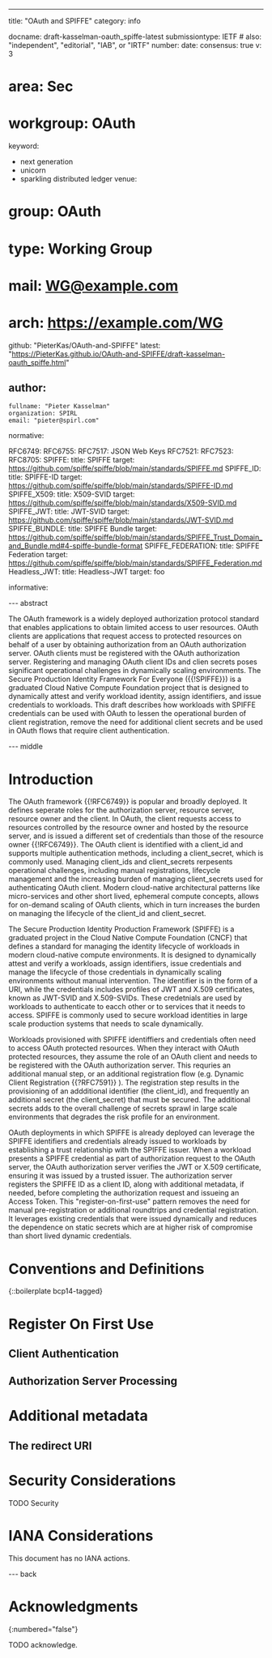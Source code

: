 ---
title: "OAuth and SPIFFE"
category: info

docname: draft-kasselman-oauth_spiffe-latest
submissiontype: IETF  # also: "independent", "editorial", "IAB", or "IRTF"
number:
date:
consensus: true
v: 3
# area: Sec
# workgroup: OAuth
keyword:
 - next generation
 - unicorn
 - sparkling distributed ledger
venue:
#  group: OAuth
#  type: Working Group
#  mail: WG@example.com
#  arch: https://example.com/WG
  github: "PieterKas/OAuth-and-SPIFFE"
  latest: "https://PieterKas.github.io/OAuth-and-SPIFFE/draft-kasselman-oauth_spiffe.html"

author:
 -
    fullname: "Pieter Kasselman"
    organization: SPIRL
    email: "pieter@spirl.com"

normative:

  RFC6749:
  RFC6755:
  RFC7517: JSON Web Keys
  RFC7521:
  RFC7523:
  RFC8705:
  SPIFFE:
    title: SPIFFE
    target: https://github.com/spiffe/spiffe/blob/main/standards/SPIFFE.md
  SPIFFE_ID:
    title: SPIFFE-ID
    target: https://github.com/spiffe/spiffe/blob/main/standards/SPIFFE-ID.md
  SPIFFE_X509:
    title: X509-SVID
    target: https://github.com/spiffe/spiffe/blob/main/standards/X509-SVID.md
  SPIFFE_JWT:
    title: JWT-SVID
    target: https://github.com/spiffe/spiffe/blob/main/standards/JWT-SVID.md
  SPIFFE_BUNDLE:
    title: SPIFFE Bundle
    target: https://github.com/spiffe/spiffe/blob/main/standards/SPIFFE_Trust_Domain_and_Bundle.md#4-spiffe-bundle-format
  SPIFFE_FEDERATION:
    title: SPIFFE Federation
    target: https://github.com/spiffe/spiffe/blob/main/standards/SPIFFE_Federation.md
  Headless_JWT:
    title: Headless-JWT
    target: foo

informative:


--- abstract

The OAuth framework is a widely deployed authorization protocol standard that enables applications to obtain limited access to user resources. OAuth clients are applications that request access to protected resources on behalf of a user by obtaining authorization from an OAuth authorization server. OAuth clients must be registered with the OAuth authorization server. Registering and managing OAuth client IDs and clien secrets poses significant operational challenges in dynamically scaling environments. The Secure Production Identity Framework For Everyone ({{!SPIFFE}}) is a graduated Cloud Native Compute Foundation project that is designed to dynamically attest and verify workload identity, assign identifiers, and issue credentials to workloads. This draft describes how workloads with SPIFFE credentials can be used with OAuth to lessen the operational burden of client registration, remove the need for additional client secrets and be used in OAuth flows that require client authentication.

--- middle

# Introduction
The OAuth framework {{!RFC6749}} is popular and broadly deployed. It defines seperate roles for the authorization server, resource server, resource owner and the client. In OAuth, the client requests access to resources controlled by the resource owner and hosted by the resource server, and is issued a different set of credentials than those of the resource owner {{!RFC6749}}. The OAuth client is identified with a client_id and supports multiple authentication methods, including a client_secret, which is commonly used. Managing client_ids and client_secrets rerpesents operational challenges, including manual registrations, lifecycle management and the increasing burden of managing client_secrets used for authenticating OAuth client. Modern cloud-native architectural patterns like micro-services and other short lived, ephemeral compute concepts, allows for on-demand scaling of OAuth clients, which in turn increases the burden on managing the lifecycle of the client_id and client_secret.

The Secure Production Identity Production Framework (SPIFFE) is a graduated project in the Cloud Native Compute Foundation (CNCF) that defines a standard for managing the identity lifecycle of workloads in modern cloud-native compute environments. It is designed to dynamically attest and verify a workloads, assign identifiers, issue credentials and manage the lifecycle of those credentials in dynamically scaling environments without manual intervention. The identifier is in the form of a URI, while the credentials includes profiles of JWT and X.509 certificates, known as JWT-SVID and X.509-SVIDs. These credetnials are used by workloads to authenticate to eacch other or to services that it needs to access. SPIFFE is commonly used to secure workload identities in large scale production systems that needs to scale dynamically.

Workloads provisioned with SPIFFE identiffiers and credentials often need to access OAuth protected resources. When they interact with OAuth protected resources, they assume the role of an OAuth client and needs to be registered with the OAuth authorization server. This requries an additional manual step, or an additional registration flow (e.g. Dynamic Client Registration {{?RFC7591}} ). The registration step results in the provisioning of an addditional identifier (the client_id), and frequently an additional secret (the client_secret) that must be secured. The additional secrets adds to the overall challenge of secrets sprawl in large scale environments that degrades the risk profile for an environment.

OAuth deployments in which SPIFFE is already deployed can leverage the SPIFFE identifiers and credentials already issued to workloads by establishing a trust relationship with the SPIFFE issuer. When a workload presents a SPIFFE credential as part of authorization request to the OAuth server, the OAuth authorization server verifies the JWT or X.509 certificate, ensuring it was issued by a trusted issuer. The authorization server registers the SPIFFE ID as a client ID, along with additional metadata, if needed, before completing the authorization request and issueing an Access Token. This "register-on-first-use" pattern removes the need for manual pre-registration or additional roundtrips and credential registration. It leverages existing credentials that were issued dynamically and reduces the dependence on static secrets which are at higher risk of compromise than short lived dynamic credentials.

# Conventions and Definitions

{::boilerplate bcp14-tagged}

# Register On First Use

## Client Authentication

## Authorization Server Processing

# Additional metadata

## The redirect URI



# Security Considerations

TODO Security


# IANA Considerations

This document has no IANA actions.


--- back

# Acknowledgments
{:numbered="false"}

TODO acknowledge.
